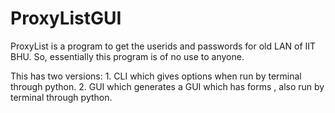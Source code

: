 # ProxyListGUI

ProxyList is a program to get the userids and passwords for old LAN of IIT BHU.
So, essentially this program is of no use to anyone.

This has two versions:
    1. CLI which gives options when run by terminal through python.
    2. GUI which generates a GUI which has forms , also run by terminal through python.
    
